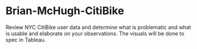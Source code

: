 # Brian-McHugh-CitiBike
Review NYC CitiBike user data and determine what is problematic and what is usable and elaborate on your observations. The visuals will be done to spec in Tableau.
